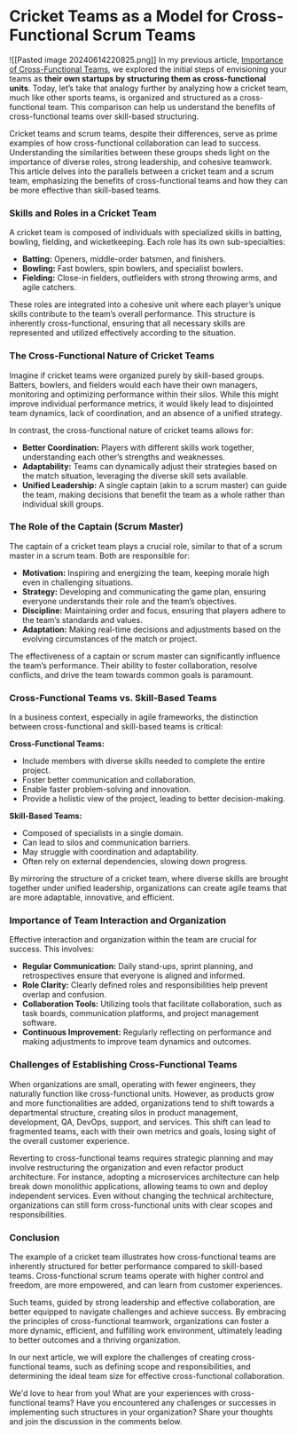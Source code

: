 # Cricket Teams as a Model for Cross-Functional Scrum Teams

![[Pasted image 20240614220825.png]]
In my previous article, [Importance of Cross-Functional Teams](https://medium.com/@mkumar183/the-importance-of-building-cross-functional-teams-for-high-performing-agile-development-4a81ed764199), we explored the initial steps of envisioning your teams as **their own startups by structuring them as cross-functional units**. Today, let’s take that analogy further by analyzing how a cricket team, much like other sports teams, is organized and structured as a cross-functional team. This comparison can help us understand the benefits of cross-functional teams over skill-based structuring.

Cricket teams and scrum teams, despite their differences, serve as prime examples of how cross-functional collaboration can lead to success. Understanding the similarities between these groups sheds light on the importance of diverse roles, strong leadership, and cohesive teamwork. This article delves into the parallels between a cricket team and a scrum team, emphasizing the benefits of cross-functional teams and how they can be more effective than skill-based teams.
### Skills and Roles in a Cricket Team
A cricket team is composed of individuals with specialized skills in batting, bowling, fielding, and wicketkeeping. Each role has its own sub-specialties:

- **Batting:** Openers, middle-order batsmen, and finishers.
- **Bowling:** Fast bowlers, spin bowlers, and specialist bowlers.
- **Fielding:** Close-in fielders, outfielders with strong throwing arms, and agile catchers.

These roles are integrated into a cohesive unit where each player’s unique skills contribute to the team’s overall performance. This structure is inherently cross-functional, ensuring that all necessary skills are represented and utilized effectively according to the situation.

### The Cross-Functional Nature of Cricket Teams
Imagine if cricket teams were organized purely by skill-based groups. Batters, bowlers, and fielders would each have their own managers, monitoring and optimizing performance within their silos. While this might improve individual performance metrics, it would likely lead to disjointed team dynamics, lack of coordination, and an absence of a unified strategy.

In contrast, the cross-functional nature of cricket teams allows for:
- **Better Coordination:** Players with different skills work together, understanding each other’s strengths and weaknesses.
- **Adaptability:** Teams can dynamically adjust their strategies based on the match situation, leveraging the diverse skill sets available.
- **Unified Leadership:** A single captain (akin to a scrum master) can guide the team, making decisions that benefit the team as a whole rather than individual skill groups.

### The Role of the Captain (Scrum Master)
The captain of a cricket team plays a crucial role, similar to that of a scrum master in a scrum team. Both are responsible for:
- **Motivation:** Inspiring and energizing the team, keeping morale high even in challenging situations.
- **Strategy:** Developing and communicating the game plan, ensuring everyone understands their role and the team’s objectives.
- **Discipline:** Maintaining order and focus, ensuring that players adhere to the team’s standards and values.
- **Adaptation:** Making real-time decisions and adjustments based on the evolving circumstances of the match or project.

The effectiveness of a captain or scrum master can significantly influence the team’s performance. Their ability to foster collaboration, resolve conflicts, and drive the team towards common goals is paramount.
### Cross-Functional Teams vs. Skill-Based Teams
In a business context, especially in agile frameworks, the distinction between cross-functional and skill-based teams is critical:

**Cross-Functional Teams:**
- Include members with diverse skills needed to complete the entire project.
- Foster better communication and collaboration.
- Enable faster problem-solving and innovation.
- Provide a holistic view of the project, leading to better decision-making.

**Skill-Based Teams:**
- Composed of specialists in a single domain.
- Can lead to silos and communication barriers.
- May struggle with coordination and adaptability.
- Often rely on external dependencies, slowing down progress.

By mirroring the structure of a cricket team, where diverse skills are brought together under unified leadership, organizations can create agile teams that are more adaptable, innovative, and efficient.
### Importance of Team Interaction and Organization
Effective interaction and organization within the team are crucial for success. This involves:
- **Regular Communication:** Daily stand-ups, sprint planning, and retrospectives ensure that everyone is aligned and informed.
- **Role Clarity:** Clearly defined roles and responsibilities help prevent overlap and confusion.
- **Collaboration Tools:** Utilizing tools that facilitate collaboration, such as task boards, communication platforms, and project management software.
- **Continuous Improvement:** Regularly reflecting on performance and making adjustments to improve team dynamics and outcomes.

### Challenges of Establishing Cross-Functional Teams
When organizations are small, operating with fewer engineers, they naturally function like cross-functional units. However, as products grow and more functionalities are added, organizations tend to shift towards a departmental structure, creating silos in product management, development, QA, DevOps, support, and services. This shift can lead to fragmented teams, each with their own metrics and goals, losing sight of the overall customer experience.

Reverting to cross-functional teams requires strategic planning and may involve restructuring the organization and even refactor product architecture. For instance, adopting a microservices architecture can help break down monolithic applications, allowing teams to own and deploy independent services. Even without changing the technical architecture, organizations can still form cross-functional units with clear scopes and responsibilities. 
### Conclusion
The example of a cricket team illustrates how cross-functional teams are inherently structured for better performance compared to skill-based teams. Cross-functional scrum teams operate with higher control and freedom, are more empowered, and can learn from customer experiences.

Such teams, guided by strong leadership and effective collaboration, are better equipped to navigate challenges and achieve success. By embracing the principles of cross-functional teamwork, organizations can foster a more dynamic, efficient, and fulfilling work environment, ultimately leading to better outcomes and a thriving organization.

In our next article, we will explore the challenges of creating cross-functional teams, such as defining scope and responsibilities, and determining the ideal team size for effective cross-functional collaboration.

We'd love to hear from you! What are your experiences with cross-functional teams? Have you encountered any challenges or successes in implementing such structures in your organization? Share your thoughts and join the discussion in the comments below.